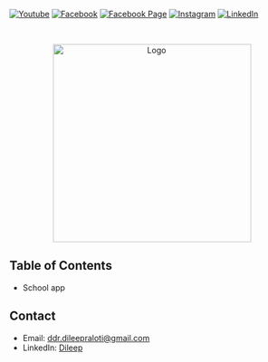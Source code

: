 [![Youtube][youtube-shield]][youtube-url]
[![Facebook][facebook-shield]][facebook-url]
[![Facebook Page][facebook-shield]][facebook-group-url]
[![Instagram][instagram-shield]][instagram-url]
[![LinkedIn][linkedin-shield]][linkedin-url]

<!-- PROJECT LOGO -->
<br />
<p align="center">
    <img src="https://png.pngtree.com/png-clipart/20211017/original/pngtree-school-logo-png-image_6851480.png" alt="Logo" width="350" height="350" />
    <h3 align="center">
        <a href="https://github.com/ddr-dileep/school-management-app" target="_blank" >
        </a>
    </h3>
</p>

## Table of Contents

- School app 



## Contact

- Email: [ddr.dileepraloti@gmail.com](mailto:ddr.dileepraloti@gmail.com)
- LinkedIn: [Dileep](https://linkedin.com/in/dileep-raloti)

<!-- MARKDOWN LINKS & IMAGES -->

[youtube-shield]: https://img.shields.io/badge/-Youtube-black.svg?style=round-square&logo=youtube&color=555&logoColor=white
[youtube-url]: https://youtube.com
[facebook-shield]: https://img.shields.io/badge/-Facebook-black.svg?style=round-square&logo=facebook&color=555&logoColor=white
[facebook-url]: https://facebook.com
[facebook-group-url]: https://facebook.com
[instagram-shield]: https://img.shields.io/badge/-Instagram-black.svg?style=round-square&logo=instagram&color=555&logoColor=white
[instagram-url]: https://instagram.com
[linkedin-shield]: https://img.shields.io/badge/-LinkedIn-black.svg?style=round-square&logo=linkedin&colorB=555
[linkedin-url]: https://linkedin.com/in/
